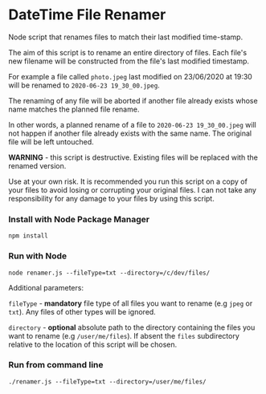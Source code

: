 # DateTime File Renamer

Node script that renames files to match their last modified time-stamp.

The aim of this script is to rename an entire directory of files. Each file's new filename will be constructed from the file's last modified timestamp.

For example a file called `photo.jpeg` last modified on 23/06/2020 at 19:30 will be renamed to `2020-06-23 19_30_00.jpeg`.

The renaming of any file will be aborted if another file already exists whose name matches the planned file rename. 

In other words, a planned rename of a file to `2020-06-23 19_30_00.jpeg` will not happen if another file already exists with the same name. The original file will be left untouched.

**WARNING** - this script is destructive. Existing files will be replaced with the renamed version.

Use at your own risk. It is recommended you run this script on a copy of your files to avoid losing or corrupting your original files. I can not take any responsibility for any damage to your files by using this script.

### Install with Node Package Manager

```
npm install
```

### Run with Node

```
node renamer.js --fileType=txt --directory=/c/dev/files/
```

Additional parameters:

`fileType` - **mandatory** file type of all files you want to rename (e.g `jpeg` or `txt`). Any files of other types will be ignored.

`directory` - **optional** absolute path to the directory containing the files you want to rename (e.g `/user/me/files`). If absent the `files` subdirectory relative to the location of this script will be chosen.


### Run from command line

```
./renamer.js --fileType=txt --directory=/user/me/files/
```